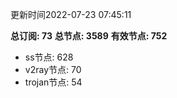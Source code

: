 更新时间2022-07-23 07:45:11

**总订阅: 73**
**总节点: 3589**
**有效节点: 752**
- ss节点: 628
- v2ray节点: 70
- trojan节点: 54
